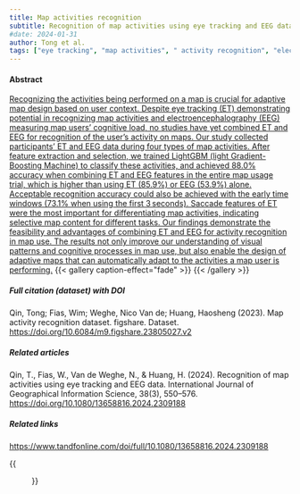 ```yaml
---
title: Map activities recognition
subtitle: Recognition of map activities using eye tracking and EEG data
#date: 2024-01-31
author: Tong et al.
tags: ["eye tracking", "map activities", " activity recognition", "electroencephalography", "map adaptation"]
---
```


#### Abstract
[Recognizing the activities being performed on a map is crucial for adaptive map design based on user context. Despite eye tracking (ET) demonstrating potential in recognizing map activities and electroencephalography (EEG) measuring map users’ cognitive load, no studies have yet combined ET and EEG for recognition of the user’s activity on maps. Our study collected participants’ ET and EEG data during four types of map activities. After feature extraction and selection, we trained LightGBM (light Gradient-Boosting Machine) to classify these activities, and achieved 88.0% accuracy when combining ET and EEG features in the entire map usage trial, which is higher than using ET (85.9%) or EEG (53.9%) alone. Acceptable recognition accuracy could also be achieved with the early time windows (73.1% when using the first 3 seconds). Saccade features of ET were the most important for differentiating map activities, indicating selective map content for different tasks. Our findings demonstrate the feasibility and advantages of combining ET and EEG for activity recognition in map use. The results not only improve our understanding of visual patterns and cognitive processes in map use, but also enable the design of adaptive maps that can automatically adapt to the activities a map user is performing.](https://www.tandfonline.com/doi/abs/10.1080/13658816.2024.2309188)
{{< gallery caption-effect="fade" >}}
{{< /gallery >}}
##### Full citation (dataset) with DOI
Qin, Tong; Fias, Wim; Weghe, Nico Van de; Huang, Haosheng (2023). Map activity recognition dataset. figshare. Dataset. https://doi.org/10.6084/m9.figshare.23805027.v2

##### Related articles
Qin, T., Fias, W., Van de Weghe, N., & Huang, H. (2024). Recognition of map activities using eye tracking and EEG data. International Journal of Geographical Information Science, 38(3), 550–576. https://doi.org/10.1080/13658816.2024.2309188 

##### Related links
https://www.tandfonline.com/doi/full/10.1080/13658816.2024.2309188

{{<figure src="/Open-Metadata-Platform-for-Map-Usability_v2/img/img07.jpg">}}
<!--more-->